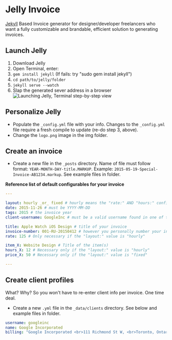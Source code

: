 # Jelly Invoice

<a href="http://jekyllrb.com/" target="_blank">Jekyll</a> Based Invoice generator for designer/developer freelancers who want a fully customizable and brandable, efficient solution to generating invoices.


## Launch Jelly
1. Download Jelly
2. Open Terminal, enter: 
3. `gem install jekyll` (If fails: try "sudo gem install jekyll")
4. `cd path/to/jelly/folder`
5. `jekyll serve --watch`
6. Slap the generated sever address in a browser
![Launching Jelly, Terminal step-by-step view](https://raw.githubusercontent.com/MRurka/jelly-invoice/gh-pages/img/jelly-tutorial/jelly-terminal.jpg)


## Personalize Jelly
- Populate the `_config.yml` file with your info. Changes to the `_config.yml` file require a fresh compile to update (re-do step 3, above).
- Change the `logo.png` image in the img folder. 


## Create an invoice
- Create a new file in the `_posts` directory. Name of file must follow format: `YEAR-MONTH-DAY-title.MARKUP`. Example: `2015-05-19-Special-Invoice-AB1234.markup`. See example files in folder.

**Reference list of default configurables for your invoice**
``` yaml
---

layout: hourly _or_ fixed # hourly means the "rate:" AND "hours:" configurables will need values. See them just below.
date: 2015-11-26 # must be YYYY-MM-DD
tags: 2015 # the invoice year
client-username: GoogleInc # must be a valid username found in one of the client profiles. See next section (Create client profiles).

title: Apple Watch iOS Design # title of your invoice
invoice-number: 001-RU-20150412 # however you personally number your invoices.
rate: 125 # Only necessary if the "layout:" value is "hourly" 

item_X: Website Design # Title of the item(s)
hours_X: 12 # Necessary only if the "layout:" value is "hourly"
price_X: 50 # Necessary only if the "layout:" value is "fixed"

---
```

## Create client profiles
What? Why? So you won't have to re-enter client info per invoice. One time deal.
- Create a new `.yml` file in the `_data/clients` directory. See below and example files in folder.
``` yaml
username: googleinc
name: Google Incorporated
billing: "Google Incorporated <br>111 Richmond St W, <br>Toronto, Ontario, <br>Canada, M5H 2G4"
```
